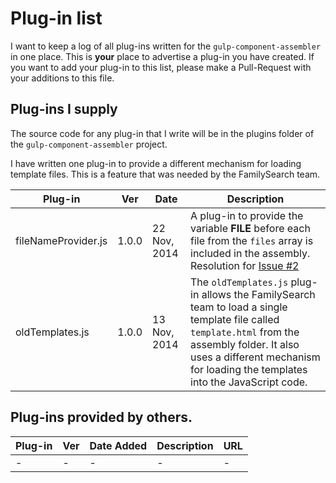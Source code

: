 Plug-in list
============

I want to keep a log of all plug-ins written for the `gulp-component-assembler` in one place. This is **your** place to advertise a plug-in you have created. If you want to add your plug-in to this list, please make a Pull-Request with your additions to this file.



## Plug-ins I supply

The source code for any plug-in that I write will be in the plugins folder of the `gulp-component-assembler` project.

I have written one plug-in to provide a different mechanism for loading template files. This is a feature that was needed by the FamilySearch team.

| Plug-in | Ver | Date | Description |
| --- | --- | --- | --- |
| fileNameProvider.js | 1.0.0 | 22 Nov, 2014 | A plug-in to provide the variable __FILE__ before each file from the `files` array is included in the assembly. Resolution for [Issue #2](https://github.com/intervalia/gulp-component-assembler/issues/2) | 
| oldTemplates.js | 1.0.0 | 13 Nov, 2014 | The `oldTemplates.js` plug-in allows the FamilySearch team to load a single template file called `template.html` from the assembly folder. It also uses a different mechanism for loading the templates into the JavaScript code. |



## Plug-ins provided by others.

| Plug-in | Ver | Date Added | Description | URL |
| --- | --- | --- | --- | --- |
| - | - | - | - | - |

